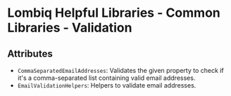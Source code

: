 # Lombiq Helpful Libraries - Common Libraries - Validation

## Attributes

- `CommaSeparatedEmailAddresses`: Validates the given property to check if it's a comma-separated list containing valid email addresses.
- `EmailValidationHelpers`: Helpers to validate email addresses.
